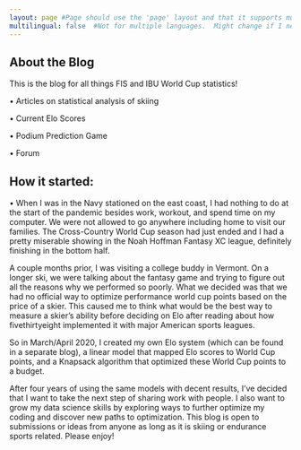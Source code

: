 ```yaml
---
layout: page #Page should use the 'page' layout and that it supports multilingual content
multilingual: false  #Not for multiple languages.  Might change if I need it in Norwegian as well
---
```


## About the Blog
This is the blog for all things FIS and IBU World Cup statistics!

•	Articles on statistical analysis of skiing

•	Current Elo Scores

•	Podium Prediction Game

•	Forum

## How it started:
•	When I was in the Navy stationed on the east coast, I had nothing to do at the start of the pandemic besides work, workout, and spend time on my computer.  We were not allowed to go anywhere including home to visit our families.  The Cross-Country World Cup season had just ended and I had a pretty miserable showing in the Noah Hoffman Fantasy XC league, definitely finishing in the bottom half.

A couple months prior, I was visiting a college buddy in Vermont.  On a longer ski, we were talking about the fantasy game and trying to figure out all the reasons why we performed so poorly.  What we decided was that we had no official way to optimize performance world cup points based on the price of a skier.  This caused me to think what would be the best way to measure a skier’s ability before deciding on Elo after reading about how fivethirtyeight implemented it with major American sports leagues.

So in March/April 2020, I created my own Elo system (which can be found in a separate blog), a linear model that mapped Elo scores to World Cup points, and a Knapsack algorithm that optimized these World Cup points to a budget.

After four years of using the same models with decent results, I’ve decided that I want to take the next step of sharing work with people.  I also want to grow my data science skills by exploring ways to further optimize my coding and discover new paths to optimization.  This blog is open to submissions or ideas from anyone as long as it is skiing or endurance sports related.  Please enjoy!  


